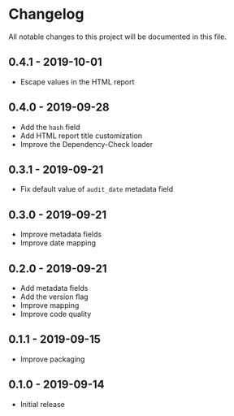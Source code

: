 # Changelog

All notable changes to this project will be documented in this file.

## 0.4.1 - 2019-10-01

- Escape values in the HTML report

## 0.4.0 - 2019-09-28

- Add the `hash` field
- Add HTML report title customization
- Improve the Dependency-Check loader

## 0.3.1 - 2019-09-21

- Fix default value of `audit_date` metadata field

## 0.3.0 - 2019-09-21

- Improve metadata fields
- Improve date mapping

## 0.2.0 - 2019-09-21

- Add metadata fields
- Add the version flag
- Improve mapping
- Improve code quality

## 0.1.1 - 2019-09-15

- Improve packaging

## 0.1.0 - 2019-09-14

- Initial release
